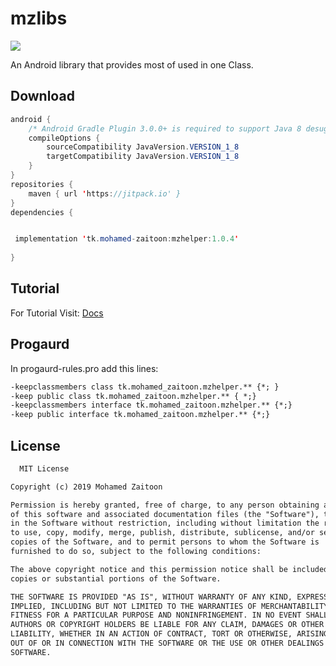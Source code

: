 
# mzlibs


[![](https://jitpack.io/v/tk.mohamed-zaitoon/mzhelper.svg)](https://jitpack.io/#tk.mohamed-zaitoon/mzhelper)

An Android library that provides most of used in one Class.


## Download

```java
android {
    /* Android Gradle Plugin 3.0.0+ is required to support Java 8 desugaring */
    compileOptions {
        sourceCompatibility JavaVersion.VERSION_1_8
        targetCompatibility JavaVersion.VERSION_1_8
    }
}
repositories {
    maven { url 'https://jitpack.io' }
}
dependencies {


 implementation 'tk.mohamed-zaitoon:mzhelper:1.0.4'
 
}
```
## Tutorial
 For Tutorial Visit:
 [Docs](/mzlibs/docs)
 
## Progaurd
 In progaurd-rules.pro add this lines:
 ```txt
-keepclassmembers class tk.mohamed_zaitoon.mzhelper.** {*; }
-keep public class tk.mohamed_zaitoon.mzhelper.** { *;}
-keepclassmembers interface tk.mohamed_zaitoon.mzhelper.** {*;}
-keep public interface tk.mohamed_zaitoon.mzhelper.** {*;}
 
```

## License 
```txt
  MIT License

Copyright (c) 2019 Mohamed Zaitoon

Permission is hereby granted, free of charge, to any person obtaining a copy
of this software and associated documentation files (the "Software"), to deal
in the Software without restriction, including without limitation the rights
to use, copy, modify, merge, publish, distribute, sublicense, and/or sell
copies of the Software, and to permit persons to whom the Software is
furnished to do so, subject to the following conditions:

The above copyright notice and this permission notice shall be included in all
copies or substantial portions of the Software.

THE SOFTWARE IS PROVIDED "AS IS", WITHOUT WARRANTY OF ANY KIND, EXPRESS OR
IMPLIED, INCLUDING BUT NOT LIMITED TO THE WARRANTIES OF MERCHANTABILITY,
FITNESS FOR A PARTICULAR PURPOSE AND NONINFRINGEMENT. IN NO EVENT SHALL THE
AUTHORS OR COPYRIGHT HOLDERS BE LIABLE FOR ANY CLAIM, DAMAGES OR OTHER
LIABILITY, WHETHER IN AN ACTION OF CONTRACT, TORT OR OTHERWISE, ARISING FROM,
OUT OF OR IN CONNECTION WITH THE SOFTWARE OR THE USE OR OTHER DEALINGS IN THE
SOFTWARE.
```

 
 

